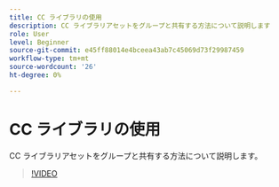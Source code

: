 ```yaml
---
title: CC ライブラリの使用
description: CC ライブラリアセットをグループと共有する方法について説明します
role: User
level: Beginner
source-git-commit: e45ff88014e4bceea43ab7c45069d73f29987459
workflow-type: tm+mt
source-wordcount: '26'
ht-degree: 0%

---
```


# CC ライブラリの使用

CC ライブラリアセットをグループと共有する方法について説明します。

>[!VIDEO](https://video.tv.adobe.com/v/3420227?quality=12&learn=on&hidetitle=true)
